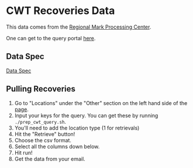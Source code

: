 # CWT Recoveries Data

This data comes from the [Regional Mark Processing Center](https://www.rmpc.org/).

One can get to the query portal [here](http://www.rmis.org/rmis_login.php?action=Login&system=cwt).

## Data Spec

[Data Spec](https://www.rmpc.org/specification-v4-2-2023-12/)

## Pulling Recoveries

1. Go to "Locations" under the "Other" section on the left hand side of the [page](http://www.rmis.org/rmis_login.php?action=Login&system=cwt). 
2. Input your keys for the query. You can get these by running `./prep_cwt_query.sh`.
3. You'll need to add the location type (1 for retrievals)
4. Hit the "Retrieve" button!
5. Choose the csv format.
6. Select all the columns down below.
7. Hit run!
8. Get the data from your email. 